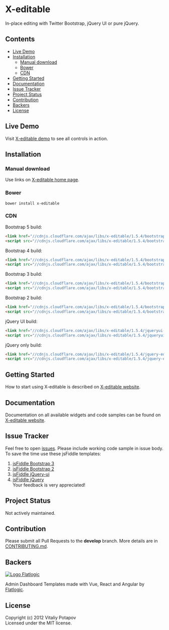 # X-editable
In-place editing with Twitter Bootstrap, jQuery UI or pure jQuery.  

## Contents
 * [Live Demo](#live-demo)
 * [Installation](#installation)
   * [Manual download](#manual-download)
   * [Bower](#bower)
   * [CDN](#cdn)
 * [Getting Started](#getting-started)
 * [Documentation](#documentation)
 * [Issue Tracker](#issue-tracker)
 * [Project Status](#project-status)
 * [Contribution](#contribution)
 * [Backers](#backers)
 * [License](#license)

## Live Demo
Visit [X-editable demo](http://vitalets.github.io/x-editable/demo.html) to see all controls in action.

## Installation

### Manual download
Use links on [X-editable home page](http://vitalets.github.io/x-editable).

### Bower
````
bower install x-editable
````

### CDN
Bootstrap 5 build:
````html
<link href="//cdnjs.cloudflare.com/ajax/libs/x-editable/1.5.4/bootstrap5-editable/css/bootstrap-editable.css" rel="stylesheet"/>
<script src="//cdnjs.cloudflare.com/ajax/libs/x-editable/1.5.4/bootstrap5-editable/js/bootstrap-editable.js"></script>
````

Bootstrap 4 build:
````html
<link href="//cdnjs.cloudflare.com/ajax/libs/x-editable/1.5.4/bootstrap4-editable/css/bootstrap-editable.css" rel="stylesheet"/>
<script src="//cdnjs.cloudflare.com/ajax/libs/x-editable/1.5.4/bootstrap4-editable/js/bootstrap-editable.min.js"></script>
````

Bootstrap 3 build:
````html
<link href="//cdnjs.cloudflare.com/ajax/libs/x-editable/1.5.4/bootstrap3-editable/css/bootstrap-editable.css" rel="stylesheet"/>
<script src="//cdnjs.cloudflare.com/ajax/libs/x-editable/1.5.4/bootstrap3-editable/js/bootstrap-editable.min.js"></script>
````

Bootstrap 2 build:
````html
<link href="//cdnjs.cloudflare.com/ajax/libs/x-editable/1.5.4/bootstrap-editable/css/bootstrap-editable.css" rel="stylesheet"/>
<script src="//cdnjs.cloudflare.com/ajax/libs/x-editable/1.5.4/bootstrap-editable/js/bootstrap-editable.min.js"></script>
````

jQuery UI build:
````html
<link href="//cdnjs.cloudflare.com/ajax/libs/x-editable/1.5.4/jqueryui-editable/css/jqueryui-editable.css" rel="stylesheet"/>
<script src="//cdnjs.cloudflare.com/ajax/libs/x-editable/1.5.4/jqueryui-editable/js/jqueryui-editable.min.js"></script>
````

jQuery only build:
````html
<link href="//cdnjs.cloudflare.com/ajax/libs/x-editable/1.5.4/jquery-editable/css/jquery-editable.css" rel="stylesheet"/>
<script src="//cdnjs.cloudflare.com/ajax/libs/x-editable/1.5.4/jquery-editable/js/jquery-editable-poshytip.min.js"></script>
````

## Getting Started
How to start using X-editable is described on [X-editable website](http://vitalets.github.io/x-editable/docs.html).

## Documentation
Documentation on all available widgets and code samples can be found on [X-editable website](http://vitalets.github.io/x-editable/docs.html).

## Issue Tracker
Feel free to open [issues](https://github.com/vitalets/x-editable/issues).
Please include working code sample in issue body. To save the time use these jsFiddle templates:
1. [jsFiddle Bootstrap 3](http://jsfiddle.net/xBB5x/15155/)  
2. [jsFiddle Bootstrap 2](http://jsfiddle.net/xBB5x/1817/)  
3. [jsFiddle jQuery-ui](http://jsfiddle.net/xBB5x/2511/)  
4. [jsFiddle jQuery](http://jsfiddle.net/xBB5x/197)    
Your feedback is very appreciated!

## Project Status
Not actively maintained.

## Contribution
Please submit all Pull Requests to the **develop** branch. More details are in [CONTRIBUTING.md](/CONTRIBUTING.md).

## Backers
[![Logo Flatlogic](https://user-images.githubusercontent.com/1473072/48839602-0edfda80-ed9d-11e8-9e2d-eb8d4828ddcb.png)](https://flatlogic.com/admin-dashboards)

Admin Dashboard Templates made with Vue, React and Angular by [Flatlogic](https://flatlogic.com/admin-dashboards).

## License
Copyright (c) 2012 Vitaliy Potapov  
Licensed under the MIT license.

